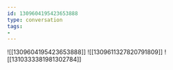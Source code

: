 ```yaml
---
id: 1309604195423653888
type: conversation
tags:
- 
---
```

![[1309604195423653888]]
![[1309611327820791809]]
![[1310333381981302784]]

